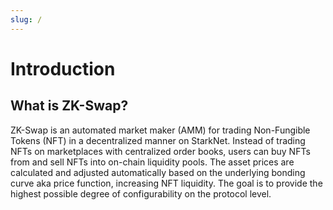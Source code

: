```yaml
---
slug: /
---
```


# Introduction

## What is ZK-Swap?

ZK-Swap is an automated market maker (AMM) for trading Non-Fungible Tokens (NFT) in a decentralized manner on StarkNet.
Instead of trading NFTs on marketplaces with centralized order books, users can buy NFTs from and sell NFTs into on-chain liquidity pools.
The asset prices are calculated and adjusted automatically based on the underlying bonding curve aka price function, increasing NFT liquidity.
The goal is to provide the highest possible degree of configurability on the protocol level.
